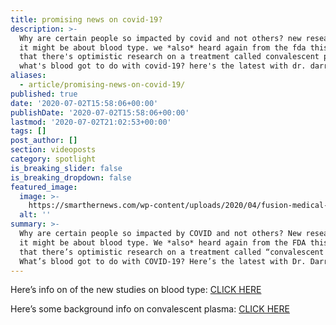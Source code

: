 ```yaml
---
title: promising news on covid-19?
description: >-
  Why are certain people so impacted by covid and not others? new research says
  it might be about blood type. we *also* heard again from the fda this week
  that there's optimistic research on a treatment called convalescent plasma.
  what's blood got to do with covid-19? here's the latest with dr. darria!
aliases:
  - article/promising-news-on-covid-19/
published: true
date: '2020-07-02T15:58:06+00:00'
publishDate: '2020-07-02T15:58:06+00:00'
lastmod: '2020-07-02T21:02:53+00:00'
tags: []
post_author: []
section: videoposts
category: spotlight
is_breaking_slider: false
is_breaking_dropdown: false
featured_image:
  image: >-
    https://smarthernews.com/wp-content/uploads/2020/04/fusion-medical-animation-EAgGqOiDDMg-unsplash-min-1024x576.jpg
  alt: ''
summary: >-
  Why are certain people so impacted by COVID and not others? New research says
  it might be about blood type. We *also* heard again from the FDA this week
  that there’s optimistic research on a treatment called “convalescent plasma.”
  What’s blood got to do with COVID-19? Here’s the latest with Dr. Darria!
---
```

Here’s info on of the new studies on blood type: [CLICK HERE](\"https://www.tmc.edu/news/2020/06/blood-type-may-affect-covid-19-outcomes-study-shows/\")

Here’s some background info on convalescent plasma: [CLICK HERE](\"https://news.utexas.edu/2020/06/02/covid-19-convalescent-plasma-therapy-is-safe-with-76-of-patients-improving/\")